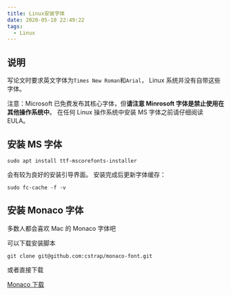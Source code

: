 ```yaml
---
title: Linux安装字体
date: 2020-05-10 22:49:22
tags:
  - Linux
---
```


## 说明

写论文时要求英文字体为`Times New Roman`和`Arial`，
Linux 系统并没有自带这些字体。

注意：Microsoft 已免费发布其核心字体，但**请注意 Minrosoft 字体是禁止使用在其他操作系统中**。
在任何 Linux 操作系统中安装 MS 字体之前请仔细阅读 EULA。

## 安装 MS 字体

`sudo apt install ttf-mscorefonts-installer`

会有较为良好的安装引导界面。
安装完成后更新字体缓存：

`sudo fc-cache -f -v`

## 安装 Monaco 字体

多数人都会喜欢 Mac 的 Monaco 字体吧

可以下载安装脚本

`git clone git@github.com:cstrap/monaco-font.git`

或者直接下载

[Monaco 下载](/download/Monaco.zip)
